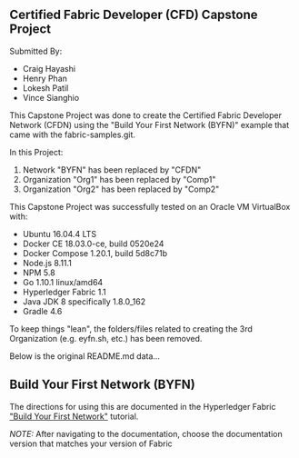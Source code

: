 ## Certified Fabric Developer (CFD) Capstone Project

Submitted By:
- Craig Hayashi
- Henry Phan
- Lokesh Patil
- Vince Sianghio

This Capstone Project was done to create the Certified Fabric Developer Network (CFDN) using the "Build Your First Network (BYFN)" example that came with the fabric-samples.git.

In this Project:
1) Network "BYFN" has been replaced by "CFDN"
2) Organization "Org1" has been replaced by "Comp1"
3) Organization "Org2" has been replaced by "Comp2"

This Capstone Project was successfully tested on an Oracle VM VirtualBox with:
- Ubuntu 16.04.4 LTS 
- Docker CE 18.03.0-ce, build 0520e24
- Docker Compose 1.20.1, build 5d8c71b
- Node.js 8.11.1
- NPM 5.8
- Go 1.10.1 linux/amd64
- Hyperledger Fabric 1.1
- Java JDK 8 specifically 1.8.0_162
- Gradle 4.6

To keep things "lean", the folders/files related to creating the 3rd Organization (e.g. eyfn.sh, etc.) has been removed.

Below is the original README.md data...

## Build Your First Network (BYFN)

The directions for using this are documented in the Hyperledger Fabric
["Build Your First Network"](http://hyperledger-fabric.readthedocs.io/en/latest/build_network.html) tutorial.

*NOTE:* After navigating to the documentation, choose the documentation version that matches your version of Fabric



